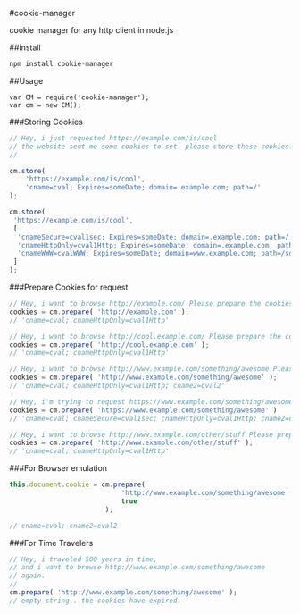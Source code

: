 #cookie-manager

cookie manager for any http client in node.js

##install
```javascript
npm install cookie-manager
```


##Usage
```javascripot
var CM = require('cookie-manager');
var cm = new CM();
```

###Storing Cookies
```javascript
// Hey, i just requested https://example.com/is/cool
// the website sent me some cookies to set. please store these cookies...
//

cm.store( 
	'https://example.com/is/cool', 
	'cname=cval; Expires=someDate; domain=.example.com; path=/' 
);

cm.store( 
 'https://example.com/is/cool', 
 [
  'cnameSecure=cval1sec; Expires=someDate; domain=.example.com; path=/; secure',
  'cnameHttpOnly=cval1Http; Expires=someDate; domain=.example.com; path=/; HttpOnly',
  'cnameWWW=cvalWWW; Expires=someDate; domain=www.example.com; path=/something'
 ]
);
```

###Prepare Cookies for request
```javascript
// Hey, i want to browse http://example.com/ Please prepare the cookies
cookies = cm.prepare( 'http://example.com' );
// 'cname=cval; cnameHttpOnly=cval1Http'
```
```javascript
// Hey, i want to browse http://cool.example.com/ Please prepare the cookies
cookies = cm.prepare( 'http://cool.example.com' );
// 'cname=cval; cnameHttpOnly=cval1Http'
```
```javascript
// Hey, i want to browse http://www.example.com/something/awesome Please prepare the cookies
cookies = cm.prepare( 'http://www.example.com/something/awesome' );
// 'cname=cval; cnameHttpOnly=cval1Http; cname2=cval2'
```
```javascript
// Hey, i'm trying to request https://www.example.com/something/awesome
cookies = cm.prepare( 'https://www.example.com/something/awesome' )
// 'cname=cval; cnameSecure=cval1sec; cnameHttpOnly=cval1Http; cname2=cval2'
```
```javascript
// Hey, i want to browse http://www.example.com/other/stuff Please prepare the cookies
cookies = cm.prepare( 'http://www.example.com/other/stuff' );
// 'cname=cval; cnameHttpOnly=cval1Http'
```

###For Browser emulation
```javascript
this.document.cookie = cm.prepare( 
							'http://www.example.com/something/awesome', 
							true 
						);

// cname=cval; cname2=cval2
```

###For Time Travelers
```javascript
// Hey, i traveled 500 years in time, 
// and i want to browse http://www.example.com/something/awesome
// again.
//
cm.prepare( 'http://www.example.com/something/awesome' );
// empty string.. the cookies have expired.
```